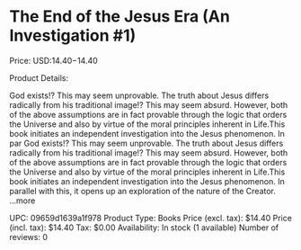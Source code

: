 # The End of the Jesus Era (An Investigation #1)

Price: USD:$14.40-$14.40

Product Details:

God exists!? This may seem unprovable. The truth about Jesus differs radically from his traditional image!? This may seem absurd. However, both of the above assumptions are in fact provable through the logic that orders the Universe and also by virtue of the moral principles inherent in Life.This book initiates an independent investigation into the Jesus phenomenon. In par God exists!? This may seem unprovable. The truth about Jesus differs radically from his traditional image!? This may seem absurd. However, both of the above assumptions are in fact provable through the logic that orders the Universe and also by virtue of the moral principles inherent in Life.This book initiates an independent investigation into the Jesus phenomenon. In parallel with this, it opens up an exploration of the nature of the Creator. ...more

UPC: 09659d1639a1f978
Product Type: Books
Price (excl. tax): $14.40
Price (incl. tax): $14.40
Tax: $0.00
Availability: In stock (1 available)
Number of reviews: 0